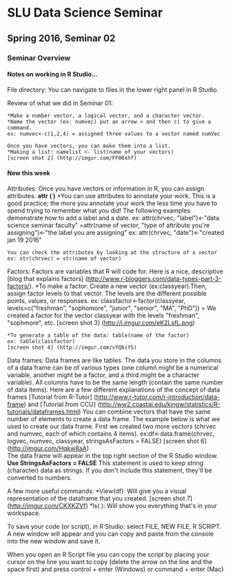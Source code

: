 # SLU Data Science Seminar
## Spring 2016, Seminar 02

### Seminar Overview

#### Notes on working in R Studio...
File directory: You can navigate to files in the lower right panel in R Studio.
	
Review of what we did in Seminar 01:
	
	*Make a number vector, a logical vector, and a character vector. 
	*Name the vector (ex: numvec) put an arrow < and then c( to give a command.
	ex: numvec<-c(1,2,4) = assigned three values to a vector named numVec
				
	Once you have vectors, you can make them into a list. 
	*Making a list: namelist <- list(name of your vectors)
	[screen shot 2] (http://imgur.com/FF00xhf)
			
#### New this week
Attributes: Once you have vectors or information in R, you can assign attributes. **attr ( )**
	*You can use attributes to annotate your work. This is a good practice; the more you annotate your work the less time you have to spend trying to remember what you did!
	The following examples demonstrate how to add a label and a date.
	ex: attr(chrvec, "label")<-"data science seminar faculty" =attr(name of vector, "type of attribute you're assigning")<-"the label you are assigning"
	ex: attr(chrvec, "date")<-"created jan 19 2016"

	You can check the attributes by looking at the structure of a vector 
	ex: str(chrvec) = str(name of vector)
		
Factors: Factors are variables that R will code for. Here is a nice, descriptive [blog that explains factors] (http://www.r-bloggers.com/data-types-part-3-factors/).
	*To make a factor: Create a new vector (ex:classyear).Then, assign factor levels to that vector. The levels are the different possible points, values, or responses. 
	ex: classfactor<-factor(classyear, levels=c("freshman", "sophomore", "junior", "senior", "MA", "PhD")) = We created a factor for the vector classyear with the levels "freshman", "sophmore", etc.
	[screen shot 3] (http://i.imgur.com/eK2LsfL.png)
		
	*To generate a table of the data: table(name of the factor)
	ex: table(classfactor)
	[screen shot 4] (http://imgur.com/vYQbiY5)
		
Data frames: Data frames are like tables. The data you store in the columns of a data frame can be of various types (one column might be a numerical variable, another might be a factor, and a third might be a character variable). All columns have to be the same length (contain the same number of data items). Here are a few different explanations of the concept of data frames [Tutorial from R-Tutor] (http://www.r-tutor.com/r-introduction/data-frame) and [Tutorial from CCU] (http://ww2.coastal.edu/kingw/statistics/R-tutorials/dataframes.html) 
	You can combine vectors that have the same number of elements to create a data frame. 
	The example below is what we used to create our data frame. First we created two more vectors (chrvec and numvec, each of which contains 4 items).
	ex:df<-data.frame(chrvec, logvec, numvec, classyear, stringsAsFactors = FALSE)
	[screen shot 6] (http://imgur.com/Hqkw8aA)  
	The data frame will appear in the top right section of the R Studio window.
	**Use StringsAsFactors = FALSE** This statement is used to keep string (character) data as strings. If you don't include this statement, they'll be converted to numbers.
		
A few more useful commands:
	*View(df): Will give you a visual representation of the dataframe that you created. 
	[screen shot 7] (http://imgur.com/CKXKZVf)
	*ls( ): Will show you everything that's in your workspace.
		

To save your code (or script), in R Studio: select FILE, NEW FILE, R SCRIPT. A new window will appear and you can copy and paste from the console into the new window and save it.
	
When you open an R Script file you can copy the script by placing your cursor on the line you want to copy (delete the arrow on the line and the space first) and press control + enter (Windows) or command + enter (Mac)





